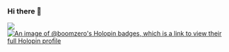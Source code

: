 ### Hi there 👋
![](https://github-readme-stats.vercel.app/api?username=boomzero)
[![An image of @boomzero's Holopin badges, which is a link to view their full Holopin profile](https://holopin.me/boomzero)](https://holopin.io/@boomzero)
<!--
**boomzero/boomzero** is a ✨ _special_ ✨ repository because its `README.md` (this file) appears on your GitHub profile.

Here are some ideas to get you started:

- 🔭 I’m currently working on ...
- 🌱 I’m currently learning ...
- 👯 I’m looking to collaborate on ...
- 🤔 I’m looking for help with ...
- 💬 Ask me about ...
- 📫 How to reach me: ...
- 😄 Pronouns: ...
- ⚡ Fun fact: ...
-->
